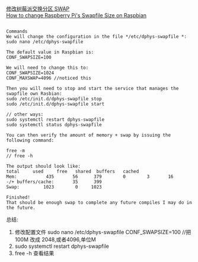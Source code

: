 
[修改树莓派交换分区 SWAP](http://shumeipai.nxez.com/2017/12/18/how-to-modify-raspberry-pi-swap-partition.html)  
[How to change Raspberry Pi's Swapfile Size on Raspbian](http://www.bitpi.co/2015/02/11/how-to-change-raspberry-pis-swapfile-size-on-rasbian/)   

```

Commands
We will change the configuration in the file */etc/dphys-swapfile *:
sudo nano /etc/dphys-swapfile

The default value in Raspbian is:
CONF_SWAPSIZE=100

We will need to change this to:
CONF_SWAPSIZE=1024
CONF_MAXSWAP=4096 //noticed this

Then you will need to stop and start the service that manages the swapfile own Rasbian:
sudo /etc/init.d/dphys-swapfile stop
sudo /etc/init.d/dphys-swapfile start

// other ways:
sudo systemctl restart dphys-swapfile
sudo systemctl status dphys-swapfile

You can then verify the amount of memory + swap by issuing the following command:

free -m
// free -h

The output should look like:
total     used     free   shared  buffers   cached
Mem:           435       56      379        0        3       16
-/+ buffers/cache:       35      399
Swap:         1023        0     1023

Finished!
That should be enough swap to complete any future compiles I may do in the future.

```

总结:
  1. 修改配置文件
      sudo nano /etc/dphys-swapfile
      CONF_SWAPSIZE=100 //把 100M 改成 2048,或者4096,单位M
  2.  sudo systemctl restart dphys-swapfile
  3. free -h   查看结果
  
      

